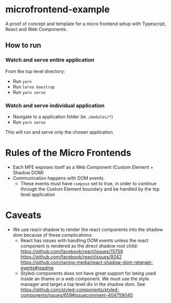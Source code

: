 # microfrontend-example

A proof of concept and template for a micro frontend setup with Typescript, React and Web Components.

## How to run

### Watch and serve entire application

From the top level directory:

- Run `yarn`
- Run `lerna boostrap`
- Run `yarn serve`

### Watch and serve individual application

- Navigate to a application folder (ie. `/modules/*`)
- Run `yarn serve`

This will run and serve only the chosen application

# Rules of the Micro Frontends

- Each MFE exposes itself as a Web Component (Custom Element + Shadow DOM)
- Communication happens with DOM events
  - These events must have `compose` set to true, in order to continue through the Custom Element boundary and be handled by the top level application

# Caveats

- We use react-shadow to render the react components into the shadow dom because of these complications:
  - React has issues with handling DOM events unless the react component is rendered as the direct shadow root child: https://github.com/facebook/react/issues/15759 https://github.com/facebook/react/issues/9242 https://github.com/spring-media/react-shadow-dom-retarget-events#readme
  - Styled-components does not have great support for being used inside an iframe or a web component. We must use the style manager and target a top level div in the shadow dom. See https://github.com/styled-components/styled-components/issues/659#issuecomment-404759045
